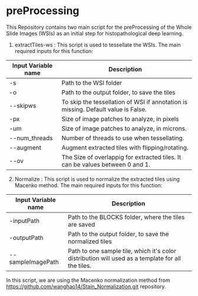 # preProcessing
This Repository contains two main script for the preProcessing of the Whole Slide Images (WSIs) as an initial step for histopathological deep learning.

1. extractTiles-ws : This script is used to tessellate the WSIs. The main required inputs for this function:

Input Variable name | Description
--- | --- 
-s | Path to the WSI folder | 
-o | Path to the output folder, to save the tiles
--skipws | To skip the tessellation of WSI if annotation is missing. Default value is False.
-px | Size of image patches to analyze, in pixels
-um | Size of image patches to analyze, in microns.
--num_threads | Number of threads to use when tessellating.
--augment | Augment extracted tiles with flipping/rotating.
--ov | The Size of overlappig for extracted tiles. It can be values between 0 and 1.

2. Normalize : This script is used to normalize the extracted tiles using Macenko method. The main required inputs for this function:

Input Variable name | Description
--- | --- 
-inputPath | Path to the BLOCKS folder, where the tiles are saved | 
-outputPath | Path to the output folder, to save the normalized tiles
--sampleImagePath | Path to one sample tile, which it's color distribution will used as a template for all the tiles.

In this script, we are using the Macenko normalization method from https://github.com/wanghao14/Stain_Normalization.git repository.
